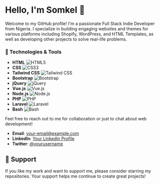 # Hello, I'm Somkel 👋

Welcome to my GitHub profile! I'm a passionate Full Stack Indie Developer from Nigeria. I specialize in building engaging websites and themes for various platforms including Shopify, WordPress, and HTML Templates, as well as developing other projects to solve real-life problems.

</hr>

### 💼 Technologies & Tools

- **HTML** ![HTML5](https://img.shields.io/badge/HTML5-%23E34F26.svg?style=flat&logo=html5&logoColor=white)
- **CSS** ![CSS3](https://img.shields.io/badge/CSS3-%231572B6.svg?style=flat&logo=css3&logoColor=white)
- **Tailwind CSS** ![Tailwind CSS](https://img.shields.io/badge/Tailwind_CSS-%2338B2AC.svg?style=flat&logo=tailwind-css&logoColor=white)
- **Bootstrap** ![Bootstrap](https://img.shields.io/badge/Bootstrap-%23563D7C.svg?style=flat&logo=bootstrap&logoColor=white)
- **jQuery** ![jQuery](https://img.shields.io/badge/jQuery-%230769AD.svg?style=flat&logo=jquery&logoColor=white)
- **Vue.js** ![Vue.js](https://img.shields.io/badge/Vue.js-%234FC08D.svg?style=flat&logo=vue.js&logoColor=white)
- **Node.js** ![Node.js](https://img.shields.io/badge/Node.js-%2343853D.svg?style=flat&logo=node.js&logoColor=white)
- **PHP** ![PHP](https://img.shields.io/badge/PHP-%23777BB4.svg?style=flat&logo=php&logoColor=white)
- **Laravel** ![Laravel](https://img.shields.io/badge/Laravel-%23FF2D20.svg?style=flat&logo=laravel&logoColor=white)
- **Bash** ![Bash](https://img.shields.io/badge/Bash-%234EAA25.svg?style=flat&logo=gnu-bash&logoColor=white)

Feel free to reach out to me for collaboration or just to chat about web development!

- **Email**: [your-email@example.com](mailto:your-email@example.com)
- **LinkedIn**: [Your LinkedIn Profile](https://www.linkedin.com/in/your-profile)
- **Twitter**: [@yourusername](https://twitter.com/yourusername)

## 🙌 Support

If you like my work and want to support me, please consider starring my repositories. Your support helps me continue to create great projects!

